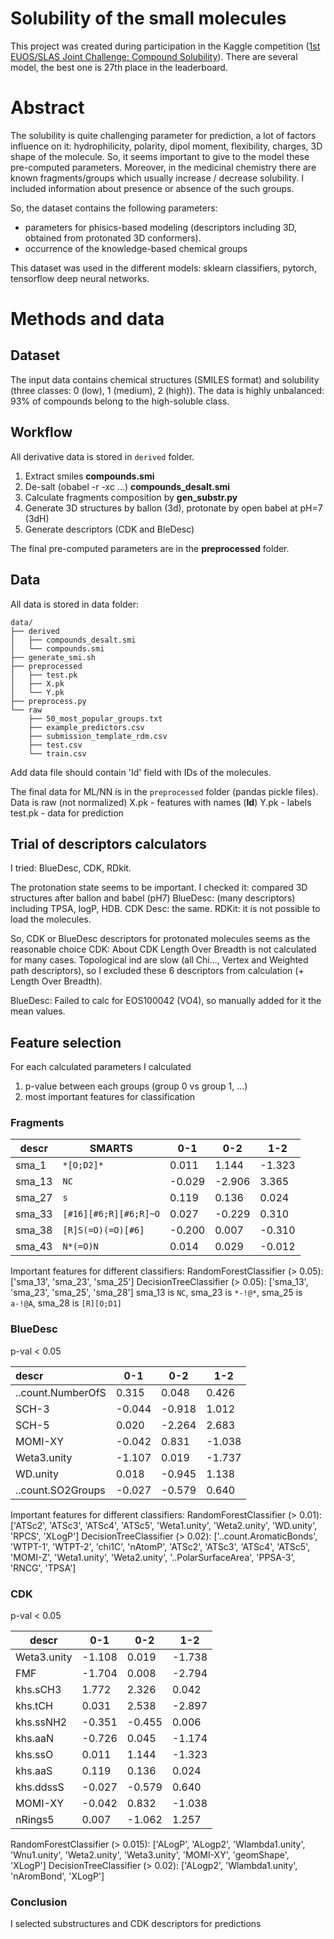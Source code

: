# Solubility of the small molecules

This project was created during participation in the Kaggle competition
([1st EUOS/SLAS Joint Challenge: Compound Solubility](https://www.kaggle.com/competitions/euos-slas/rules)).
There are several model, the best one is 27th place in the leaderboard.

# Abstract

The solubility is quite challenging parameter for prediction, a lot of factors influence on it: hydrophilicity, polarity, dipol moment, 
flexibility, charges, 3D shape of the molecule. So, it seems important to give to the model these pre-computed parameters. 
Moreover, in the medicinal chemistry there are known fragments/groups which usually increase / decrease solubility.
I included information about presence or absence of the such groups.

So, the dataset contains the following parameters: 
- parameters for phisics-based modeling (descriptors including 3D, obtained from protonated 3D conformers).
- occurrence of the knowledge-based chemical groups

This dataset was used in the different models: sklearn classifiers, pytorch, tensorflow deep neural networks. 

# Methods and data

## Dataset

The input data contains chemical structures (SMILES format) and solubility (three classes: 0 (low), 1 (medium), 2 (high)).
 The data is highly unbalanced: 93% of compounds belong to the high-soluble class.


## Workflow

All derivative data is stored in `derived` folder.

1. Extract smiles **compounds.smi**
2. De-salt (obabel -r -xc ...) **compounds_desalt.smi**
3. Calculate fragments composition by **gen_substr.py**
4. Generate 3D structures by ballon (3d), protonate by open babel at pH=7 (3dH)
5. Generate descriptors (CDK and BleDesc)

The final pre-computed parameters are in the **preprocessed** folder.

 
## Data

All data is stored in data folder:
```
data/
├── derived
│   ├── compounds_desalt.smi
│   └── compounds.smi
├── generate_smi.sh
├── preprocessed
│   ├── test.pk
│   ├── X.pk
│   └── Y.pk
├── preprocess.py
└── raw
    ├── 50_most_popular_groups.txt
    ├── example_predictors.csv
    ├── submission_template_rdm.csv
    ├── test.csv
    └── train.csv
```
Add data file should contain 'Id' field with IDs of the molecules.


   

The final data for ML/NN is in the `preprocessed` folder (pandas pickle files).
Data is raw (not normalized)
X.pk - features with names (**Id**)
Y.pk - labels
test.pk - data for prediction

## Trial of descriptors calculators 
I tried: BlueDesc, CDK, RDkit.

The protonation state seems to be important. I checked it: compared 3D structures after ballon and babel (pH7)
BlueDesc: (many descriptors) including TPSA, logP, HDB.
CDK Desc: the same. 
RDKit: it is not possible to load the molecules. 

So, CDK or BlueDesc descriptors for protonated molecules seems as the reasonable choice
CDK:
About CDK Length Over Breadth is not calculated for many cases.
Topological ind are slow (all Chi..., Vertex and Weighted path descriptors),
so I excluded these 6 descriptors from calculation (+ Length Over Breadth).

BlueDesc:
Failed to calc for EOS100042 (VO4), so manually added for it the mean values.  

## Feature selection

For each calculated parameters I calculated
1) p-value between each groups (group 0 vs group 1, ...)
2) most important features for classification

### Fragments


| descr  | SMARTS                | 0-1    | 0-2    | 1-2    |
|--------|-----------------------|--------|--------|--------|
| sma_1  | `*[O;D2]*`            | 0.011  | 1.144  | -1.323 |
| sma_13 | `NC`                  | -0.029 | -2.906 | 3.365  |
| sma_27 | `s`                   | 0.119  | 0.136  | 0.024  |
| sma_33 | `[#16][#6;R][#6;R]~O` | 0.027  | -0.229 | 0.310  |
| sma_38 | `[R]S(=O)(=O)[#6]`    | -0.200 | 0.007  | -0.310 |
| sma_43 | `N*(=O)N`             | 0.014  | 0.029  | -0.012 |


Important features for different classifiers:
RandomForestClassifier (> 0.05):  ['sma_13', 'sma_23', 'sma_25']
DecisionTreeClassifier (> 0.05): ['sma_13', 'sma_23', 'sma_25', 'sma_28']
sma_13 is `NC`, sma_23 is `*-!@*`, sma_25 is `a-!@A`, sma_28 is `[R][O;D1]`

### BlueDesc
p-val < 0.05

| descr             | 0-1    | 0-2    | 1-2    |
|:------------------|--------|--------|--------|
| ..count.NumberOfS | 0.315  | 0.048  | 0.426  |
| SCH-3             | -0.044 | -0.918 | 1.012  |
| SCH-5             | 0.020  | -2.264 | 2.683  |
| MOMI-XY           | -0.042 | 0.831  | -1.038 |
| Weta3.unity       | -1.107 | 0.019  | -1.737 |
| WD.unity          | 0.018  | -0.945 | 1.138  |
| ..count.SO2Groups | -0.027 | -0.579 | 0.640  |

Important features for different classifiers:
RandomForestClassifier (> 0.01):  ['ATSc2', 'ATSc3', 'ATSc4', 'ATSc5', 'Weta1.unity', 'Weta2.unity', 'WD.unity', 'RPCS', 'XLogP']
DecisionTreeClassifier (> 0.02): ['..count.AromaticBonds', 'WTPT-1', 'WTPT-2', 'chi1C', 'nAtomP', 'ATSc2', 'ATSc3', 'ATSc4', 'ATSc5', 'MOMI-Z',
       'Weta1.unity', 'Weta2.unity', '..PolarSurfaceArea', 'PPSA-3', 'RNCG', 'TPSA']

### CDK
p-val < 0.05

| descr       | 0-1    | 0-2    | 1-2    |
|-------------|--------|--------|--------|
| Weta3.unity | -1.108 | 0.019  | -1.738 |
| FMF         | -1.704 | 0.008  | -2.794 |
| khs.sCH3    | 1.772  | 2.326  | 0.042  |
| khs.tCH     | 0.031  | 2.538  | -2.897 |
| khs.ssNH2   | -0.351 | -0.455 | 0.006  |
| khs.aaN     | -0.726 | 0.045  | -1.174 |
| khs.ssO     | 0.011  | 1.144  | -1.323 |
| khs.aaS     | 0.119  | 0.136  | 0.024  |
| khs.ddssS   | -0.027 | -0.579 | 0.640  |
| MOMI-XY     | -0.042 | 0.832  | -1.038 |
| nRings5     | 0.007  | -1.062 | 1.257  |

RandomForestClassifier (> 0.015): ['ALogP', 'ALogp2', 'Wlambda1.unity', 'Wnu1.unity', 'Weta2.unity',
       'Weta3.unity', 'MOMI-XY', 'geomShape', 'XLogP']
DecisionTreeClassifier (> 0.02): ['ALogp2', 'Wlambda1.unity', 'nAromBond', 'XLogP']

### Conclusion

I selected substructures and CDK descriptors for predictions
